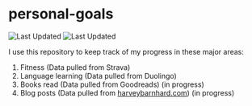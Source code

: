 # personal-goals
![Last Updated](https://img.shields.io/date/1609904456?color=FC4C02&label=Fitness%20Updated&logo=strava)
![Last Updated](https://img.shields.io/date/1609904456?color=7ac70c&label=Language%20Updated&logo=duolingo)

I use this repository to keep track of my progress in these major areas:

1. Fitness (Data pulled from Strava)
2. Language learning (Data pulled from Duolingo)
3. Books read (Data pulled from Goodreads) (in progress)
4. Blog posts (Data pulled from [harveybarnhard.com](https://harveybarnhard.com)) (in progress)
